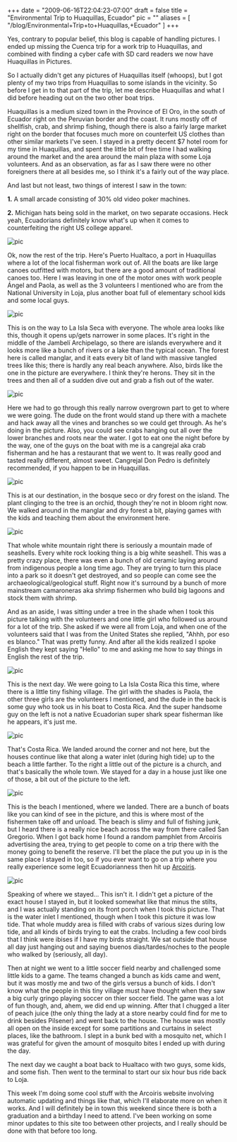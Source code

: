 
+++
date = "2009-06-16T22:04:23-07:00"
draft = false
title = "Environmental Trip to Huaquillas, Ecuador"
pic = ""
aliases = [
  "/blog/Environmental+Trip+to+Huaquillas,+Ecuador"
]
+++

<p>
    Yes, contrary to popular belief, this blog is capable of handling pictures.  I ended up missing the Cuenca trip for a work trip
    to Huaquillas, and combined with finding a cyber cafe with SD card readers we now have Huaquillas in Pictures. 
    </p>
    <p>
    So I actually didn't get any pictures of Huaquillas itself (whoops), but I got plenty of my two trips from Huaquillas to
    some islands in the vicinity.  So before I get in to that part of the trip, let me describe Huaquillas and what I did before
    heading out on the two other boat trips.
    </p>    
    <p>
    Huaquillas is a medium sized town in the Province of El Oro, in the south of Ecuador right on the Peruvian border and the coast.
    It runs mostly off of shellfish, crab, and shrimp fishing, though there is also a fairly large market right on the border that
    focuses much more on counterfeit US clothes than other similar markets I've seen.  I stayed in a pretty decent $7 hotel room
    for my time in Huaquillas, and spent the little bit of free time I had walking around the market and the area around the main
    plaza with some Loja volunteers.  And as an observation, as far as I saw there were no other foreigners there at all besides
    me, so I think it's a fairly out of the way place.
    </p>
    <p>
    And last but not least, two things of interest I saw in the town:    
    </p>
    <p>
    <b>1.</b> A small arcade consisting of 30% old video poker machines.    
    </p>
    <p>
    <b>2.</b> Michigan hats being sold in the market, on two separate occasions.  Heck yeah, Ecuadorians definitely know what's up
    when it comes to counterfeiting the right US college apparel.    
    </p>
    <img src = "http://www.justinmccandless.com/uploads/images/CIMG0469.jpg" alt = "pic">
    <p>
    Ok, now the rest of the trip.  Here's Puerto Hualtaco, a port in Huaquillas where a lot of the local fisherman work out of.  
    All the boats are like large canoes outfitted with motors, but there are a good 
    amount of traditional canoes too.  Here I was leaving in one of the motor ones with work people &Aacute;ngel and Paola, as well as the 
    3 volunteers I mentioned who are from the National University in Loja, plus another boat full of elementary school kids and 
    some local guys.
    </p>
    <img src = "http://www.justinmccandless.com/uploads/images/CIMG0490.jpg" alt = "pic">
    <p>
    This is on the way to La Isla Seca with everyone.  The whole area looks like this, though it opens up/gets narrower in some places.  
    It's right in the middle of the Jambel&iacute; Archipelago, so there are islands everywhere and it looks more like a bunch of rivers or 
    a lake than the typical ocean.  The forest here is called manglar, and it eats every bit of land with massive tangled trees like 
    this; there is hardly any real beach anywhere.  Also, birds like the one in the picture are everywhere.  I think they're herons.  
    They sit in the trees and then all of a sudden dive out and grab a fish out of the water.
    </p>
    <img src = "http://www.justinmccandless.com/uploads/images/CIMG0499.jpg" alt = "pic">
    <p>
    Here we had to go through this really narrow overgrown part to get to where we were going.  The dude on the front would stand up 
    there with a machete and hack away all the vines and branches so we could get through.  As he's doing in the picture.  Also, you 
    could see crabs hanging out all over the lower branches and roots near the water.  I got to eat one the night before by the way, 
    one of the guys on the boat with me is a cangrejal aka crab fisherman and he has a restaurant that we went to.  It was 
    really good and tasted really different, almost sweet.  Cangrejal Don Pedro is definitely recommended, if you happen to be in 
    Huaquillas.
    </p>
    <img src = "http://www.justinmccandless.com/uploads/images/CIMG0537.jpg" alt = "pic">
    <p>
    This is at our destination, in the bosque seco or dry forest on the island.  The plant clinging to the tree is an orchid, though 
    they're not in bloom right now.  We walked around in the manglar and dry forest a bit, playing games with the kids and teaching
    them about the environment here.
    </p>
    <img src = "http://www.justinmccandless.com/uploads/images/CIMG0549.jpg" alt = "pic">
    <p>
    That whole white mountain right there is seriously a mountain made of seashells.  Every white rock looking thing is a big white 
    seashell.  This was a pretty crazy place, there was even a bunch of old ceramic laying around from indigenous people a long time 
    ago.  They are trying to turn this place into a park so it doesn't get destroyed, and so people can come see the 
    archaeological/geological stuff.  Right now it's surround by a bunch of more mainstream camaroneras aka shrimp fishermen who build 
    big lagoons and stock them with shrimp.
    </p>
    <p>
    And as an aside, I was sitting under a tree in the shade when I took this picture talking with the volunteers and one little girl
    who followed us around for a lot of the trip.  She asked if we were all from Loja, and when one of the volunteers said that I was
    from the United States she replied, "Ahhh, por eso es blanco."  That was pretty funny.  And after all the kids realized I spoke English
    they kept saying "Hello" to me and asking me how to say things in English the rest of the trip.
    </p>
    <img src = "http://www.justinmccandless.com/uploads/images/CIMG0562.jpg" alt = "pic">
    <p>
    This is the next day.  We were going to La Isla Costa Rica this time, where there is a little tiny fishing village.  The girl with 
    the shades is Paola, the other three girls are the volunteers I mentioned, and the dude in the back is some guy who took us in his 
    boat to Costa Rica.  And the super handsome guy on the left is not a native Ecuadorian super shark spear fisherman like he 
    appears, it's just me.
    </p>
    <img src = "http://www.justinmccandless.com/uploads/images/CIMG0572.jpg" alt = "pic">
    <p>
    That's Costa Rica.  We landed around the corner and not here, but the houses continue like that along a water inlet (during high 
    tide) up to the beach a little farther.  To the right a little out of the picture is a church, and that's basically the whole town.  
    We stayed for a day in a house just like one of those, a bit out of the picture to the left.
    </p>
    <img src = "http://www.justinmccandless.com/uploads/images/CIMG0585.jpg" alt = "pic">
    <p>
    This is the beach I mentioned, where we landed.  There are a bunch of boats like you can kind of see in the picture, and this is 
    where most of the fishermen take off and unload.  The beach is slimy and full of fishing junk, but I heard there is a really nice 
    beach across the way from there called San Gregorio.  When I got back home I found a random pamphlet from Arcoiris advertising the 
    area, trying to get people to come on a trip there with the money going to benefit the reserve.  I'll bet the place the put 
    you up in is the same place I stayed in too, so if you ever want to go on a trip where you really experience some legit 
    Ecuadorianness then hit up 
    <a href = "http://www.arcoiris.org.ec">Arcoiris</a>.
    </p>
    <img src = "http://www.justinmccandless.com/uploads/images/CIMG0602.jpg" alt = "pic">
    <p>
    Speaking of where we stayed... This isn't it.  I didn't get a picture of the exact house I stayed in, but it looked somewhat like that 
    minus the stilts, and I was actually standing on its front porch when I took this picture.  That is the water inlet I mentioned, 
    though when I took this picture it was low tide.  That whole muddy area is filled with crabs of various sizes during low tide, and 
    all kinds of birds trying to eat the crabs.  Including a few cool birds that I think were ibises if I have my birds straight.  We 
    sat outside that house all day just hanging out and saying buenos dias/tardes/noches to the people who walked by (seriously, all day).
    </p>    
    <p>
    Then at night we went to a little soccer field nearby and challenged some little kids to a game.  The teams changed a bunch as kids
    came and went, but it was mostly me and two of the girls versus a bunch of kids.  I don't know what the people in this tiny village must
    have thought when they saw a big curly gringo playing soccer on thier soccer field.  The game was a lot of fun though, and, ahem,
    we did end up winning.  After that I chugged a liter of peach juice (the only thing the lady at a store nearby could find for me to 
    drink besides Pilsener) and went back to the house.  The house was mostly all open on the inside except for some partitions and
    curtains in select places, like the bathroom.  I slept in a bunk bed with a mosquito net, which I was grateful for given the amount
    of mosquito bites I ended up with during the day.
    </p>
    <p>
    The next day we caught a boat back to Hualtaco with two guys, some kids, and some fish.  Then went to the terminal to start our 
    six hour bus ride back to Loja.    
    </p>
    <p>
    This week I'm doing some cool stuff with the Arcoiris website involving automatic updating and things like that, which I'll
    elaborate more on when it works.  And I will definitely be in town this weekend since there is both a graduation and a birthday I need
    to attend.  I've been working on some minor updates to this site too between other projects, and I really should be done with that
    before too long.
    </p>
